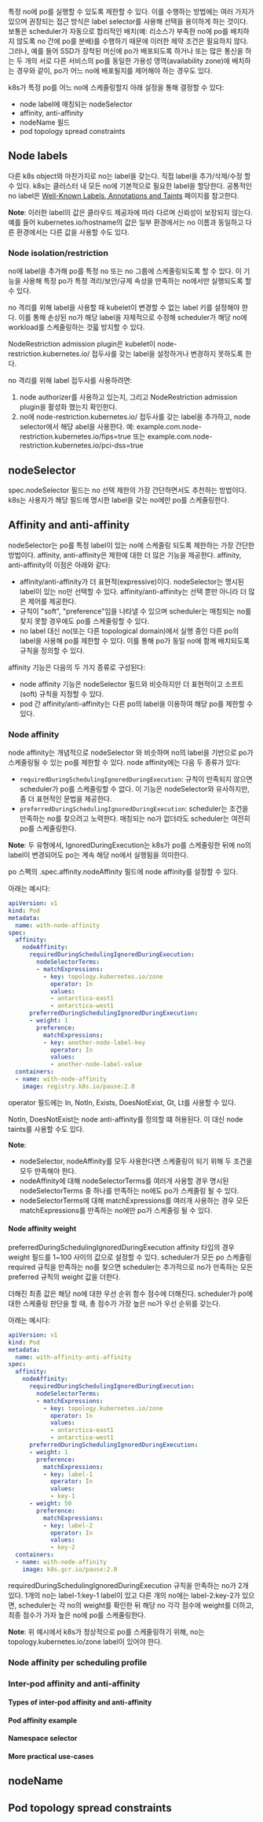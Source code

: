 특정 no에 po를 실행할 수 있도록 제한할 수 있다. 이를 수행하는 방법에는 여러 가지가 있으며 권장되는 접근 방식은 label selector를 사용해 선택을 용이하게 하는 것이다. 보통은 scheduler가 자동으로 합리적인 배치(예: 리소스가 부족한 no에 po를 배치하지 않도록 no 간에 po를 분배)를 수행하기 때문에 이러한 제약 조건은 필요하지 않다. 그러나, 예를 들어 SSD가 장착된 머신에 po가 배포되도록 하거나 또는 많은 통신을 하는 두 개의 서로 다른 서비스의 po를 동일한 가용성 영역(availability zone)에 배치하는 경우와 같이, po가 어느 no에 배포될지를 제어해야 하는 경우도 있다.

k8s가 특정 po를 어느 no에 스케줄링할지 아래 설정을 통해 결정할 수 있다:

- node label에 매칭되는 nodeSelector
- affinity, anti-affinity
- nodeName 필드
- pod topology spread constraints

## Node labels
다른 k8s object와 마찬가지로 no는 label을 갖는다. 직접 label을 추가/삭제/수정 할 수 있다. k8s는 클러스터 내 모든 no에 기본적으로 필요한 label을 할당한다. 공통적인 no label은 [Well-Known Labels, Annotations and Taints](https://kubernetes.io/docs/reference/labels-annotations-taints/) 페이지를 참고한다.

**Note**: 이러한 label의 값은 클라우드 제공자에 따라 다르며 신뢰성이 보장되지 않는다. 예를 들어 kubernetes.io/hostname의 값은 일부 환경에서는 no 이름과 동일하고 다른 환경에서는 다른 값을 사용할 수도 있다.

### Node isolation/restriction
no에 label을 추가해 po를 특정 no 또는 no 그룹에 스케줄링되도록 할 수 있다. 이 기능을 사용해 특정 po가 특정 격리/보안/규제 속성을 만족하는 no에서만 실행되도록 할 수 있다.

no 격리를 위해 label을 사용할 때 kubelet이 변경할 수 없는 label 키를 설정해야 한다. 이를 통해 손상된 no가 해당 label을 자체적으로 수정해 scheduler가 해당 no에 workload를 스케줄링하는 것읇 방지할 수 있다.

NodeRestriction admission plugin은 kubelet이 node-restriction.kubernetes.io/ 접두사를 갖는 label을 설정하거나 변경하지 못하도록 한다.

no 격리를 위해 label 접두사를 사용하려면:

1. node authorizer를 사용하고 있는지, 그리고 NodeRestriction admission plugin을 활성화 했는지 확인한다.
2. no에 node-restriction.kubernetes.io/ 접두사를 갖는 label을 추가하고, node selector에서 해당 abel을 사용한다. 예: example.com.node-restriction.kubernetes.io/fips=true 또는 example.com.node-restriction.kubernetes.io/pci-dss=true

## nodeSelector
spec.nodeSelector 필드는 no 선택 제한의 가장 간단하면서도 추천하는 방법이다. k8s는 사용자가 해당 필드에 명시한 label을 갖는 no에만 po를 스케쥴링한다.

## Affinity and anti-affinity
nodeSelector는 po를 특정 label이 있는 no에 스케줄링 되도록 제한하는 가장 간단한 방법이다. affinity, anti-affinity은 제한에 대한 더 많은 기능을 제공한다. affinity, anti-affinity의 이점은 아래와 같다:

- affinity/anti-affinity가 더 표현적(expressive)이다. nodeSelector는 명시된 label이 있는 no만 선택할 수 있다. affinity/anti-affinity는 선택 뿐만 아니라 더 많은 제어를 제공한다.
- 규칙이 "soft", "preference"임을 나타낼 수 있으며 scheduler는 매칭되는 no를 찾지 못할 경우에도 po를 스케줄링할 수 있다.
- no label 대신 no(또는 다른 topological domain)에서 실행 중인 다른 po의 label을 사용해 po를 제한할 수 있다. 이를 통해 po가 동일 no에 함께 배치되도록 규칙을 정의할 수 있다.

affinity 기능은 다음의 두 가지 종류로 구성된다:

- node affinity 기능은 nodeSelector 필드와 비슷하지만 더 표현적이고 소프트(soft) 규칙을 지정할 수 있다.
- pod 간 affinity/anti-affinity는 다른 po의 label을 이용하여 해당 po를 제한할 수 있다.

### Node affinity
node affinity는 개념적으로 nodeSelector 와 비슷하며 no의 label을 기반으로 po가 스케줄링될 수 있는 po를 제한할 수 있다. node affinity에는 다음 두 종류가 있다:

- `requiredDuringSchedulingIgnoredDuringExecution`: 규칙이 만족되지 않으면 scheduler가 po를 스케줄링할 수 없다. 이 기능은 nodeSelector와 유사하지만, 좀 더 표현적인 문법을 제공한다.
- `preferredDuringSchedulingIgnoredDuringExecution`: scheduler는 조건을 만족하는 no를 찾으려고 노력한다. 매칭되는 no가 없더라도 scheduler는 여전히 po를 스케줄링한다.

**Note**: 두 유형에서, IgnoredDuringExecution는 k8s가 po를 스케줄링한 뒤에 no의 label이 변경되어도 po는 계속 해당 no에서 실행됨을 의미한다.

po 스펙의 .spec.affinity.nodeAffinity 필드에 node affinity를 설정할 수 있다.

아래는 예시다:

``` yaml
apiVersion: v1
kind: Pod
metadata:
  name: with-node-affinity
spec:
  affinity:
    nodeAffinity:
      requiredDuringSchedulingIgnoredDuringExecution:
        nodeSelectorTerms:
        - matchExpressions:
          - key: topology.kubernetes.io/zone
            operator: In
            values:
            - antarctica-east1
            - antarctica-west1
      preferredDuringSchedulingIgnoredDuringExecution:
      - weight: 1
        preference:
          matchExpressions:
          - key: another-node-label-key
            operator: In
            values:
            - another-node-label-value
  containers:
  - name: with-node-affinity
    image: registry.k8s.io/pause:2.0
```

operator 필드에는 In, NotIn, Exists, DoesNotExist, Gt, Lt를 사용할 수 있다.

NotIn, DoesNotExist는 node anti-affinity를 정의할 떄 허용된다. 이 대신 node taints를 사용할 수도 있다.

**Note**:
- nodeSelector, nodeAffinity를 모두 사용한다면 스케줄링이 되기 위해 두 조건을 모두 만족해야 한다.
- nodeAffinity에 대해 nodeSelectorTerms를 여러개 사용할 경우 명시된 nodeSelectorTerms 중 하나를 만족하는 no에도 po가 스케줄링 될 수 있다.
- nodeSelectorTerms에 대해 matchExpressions를 여러개 사용하는 경우 모든 matchExpressions를 만족하는 no에만 po가 스케줄링 될 수 있다.

#### Node affinity weight
preferredDuringSchedulingIgnoredDuringExecution affinity 타입의 경우 weight 필드를 1~100 사이의 값으로 설정할 수 있다. scheduler가 모든 po 스케줄링 required 규칙을 만족하는 no를 찾으면 scheduler는 추가적으로 no가 만족하는 모든 preferred 규칙의 weight 값을 더한다.

더해진 최종 값은 해당 no에 대한 우선 순위 함수 점수에 더해진다. scheduler가 po에 대한 스케줄링 판단을 할 때, 총 점수가 가장 높은 no가 우선 순위를 갖는다.

아래는 예시다:

``` yaml
apiVersion: v1
kind: Pod
metadata:
  name: with-affinity-anti-affinity
spec:
  affinity:
    nodeAffinity:
      requiredDuringSchedulingIgnoredDuringExecution:
        nodeSelectorTerms:
        - matchExpressions:
          - key: topology.kubernetes.io/zone
            operator: In
            values:
            - antarctica-east1
            - antarctica-west1
      preferredDuringSchedulingIgnoredDuringExecution:
      - weight: 1
        preference:
          matchExpressions:
          - key: label-1
            operator: In
            values:
            - key-1
      - weight: 50
        preference:
          matchExpressions:
          - key: label-2
            operator: In
            values:
            - key-2
  containers:
  - name: with-node-affinity
    image: k8s.gcr.io/pause:2.0 
```

requiredDuringSchedulingIgnoredDuringExecution 규칙을 만족하는 no가 2개 있다. 1개의 no는 label-1:key-1 label이 있고 다른 개의 no에는 label-2:key-2가 있으면, scheduler는 각 no의 weight를 확인한 뒤 해당 no 각각 점수에 weight를 더하고, 최종 점수가 가자 높은 no에 po를 스케줄링한다.

**Note**: 위 예시에서 k8s가 정상적으로 po를 스케줄링하기 위해, no는 topology.kubernetes.io/zone label이 있어야 한다.

### Node affinity per scheduling profile

### Inter-pod affinity and anti-affinity

#### Types of inter-pod affinity and anti-affinity

#### Pod affinity example

#### Namespace selector

#### More practical use-cases

## nodeName

## Pod topology spread constraints